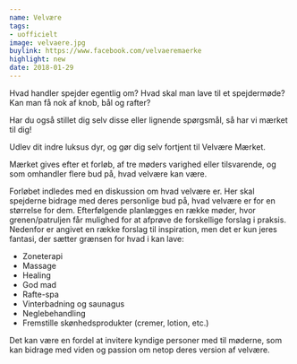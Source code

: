 ```yaml
---
name: Velvære
tags:
- uofficielt
image: velvaere.jpg
buylink: https://www.facebook.com/velvaeremaerke
highlight: new
date: 2018-01-29
---
```

Hvad handler spejder egentlig om? Hvad skal man lave til et spejdermøde? Kan man få nok
af knob, bål og rafter?

Har du også stillet dig selv disse eller lignende spørgsmål, så har vi mærket til dig!

Udlev dit indre luksus dyr, og gør dig selv fortjent til Velvære Mærket.

Mærket gives efter et forløb, af tre møders varighed eller tilsvarende, og som omhandler
flere bud på, hvad velvære kan være.

Forløbet indledes med en diskussion om hvad velvære er. Her skal spejderne bidrage med
deres personlige bud på, hvad velvære er for en størrelse for dem. Efterfølgende
planlægges en række møder, hvor grenen/patruljen får mulighed for at afprøve de forskellige
forslag i praksis. Nedenfor er angivet en række forslag til inspiration, men det er kun jeres
fantasi, der sætter grænsen for hvad i kan lave:

- Zoneterapi
- Massage
- Healing
- God mad
- Rafte-spa
- Vinterbadning og saunagus
- Neglebehandling
- Fremstille skønhedsprodukter (cremer, lotion, etc.)

Det kan være en fordel at invitere kyndige personer med til møderne, som kan bidrage med
viden og passion om netop deres version af velvære.